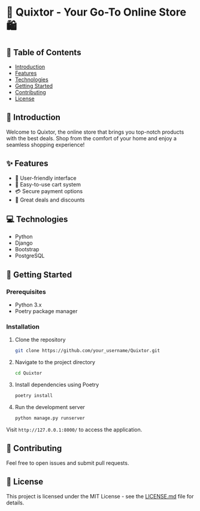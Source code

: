# 🛒 Quixtor - Your Go-To Online Store 🛍️

## 📑 Table of Contents

- [Introduction](#-introduction)
- [Features](#-features)
- [Technologies](#-technologies)
- [Getting Started](#-getting-started)
- [Contributing](#-contributing)
- [License](#-license)

## 📜 Introduction

Welcome to Quixtor, the online store that brings you top-notch products with the best deals. Shop from the comfort of your home and enjoy a seamless shopping experience!

## ✨ Features

- 🎯 User-friendly interface
- 🛒 Easy-to-use cart system
- 💳 Secure payment options
- 🎁 Great deals and discounts

## 💻 Technologies

- Python
- Django
- Bootstrap
- PostgreSQL

## 🚀 Getting Started

### Prerequisites

- Python 3.x
- Poetry package manager

### Installation

1. Clone the repository
    ```bash
    git clone https://github.com/your_username/Quixtor.git
    ```

2. Navigate to the project directory
    ```bash
    cd Quixtor
    ```

3. Install dependencies using Poetry
    ```bash
    poetry install
    ```

4. Run the development server
    ```bash
    python manage.py runserver
    ```

Visit `http://127.0.0.1:8000/` to access the application.

## 🤝 Contributing

Feel free to open issues and submit pull requests.

## 📄 License

This project is licensed under the MIT License - see the [LICENSE.md](LICENSE.md) file for details.
